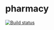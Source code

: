 # pharmacy 

[![Build status](https://build.mobile.azure.com/v0.1/apps/8e9d7c03-c476-4cef-b9d3-2bf2823d87f1/branches/master/badge)](https://mobile.azure.com)
